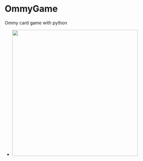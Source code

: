 # OmmyGame
Ommy card game with python
- <img src="https://github.com/user-attachments/assets/e76877e5-2fc8-480c-b304-642338403c2c" height="400px">

